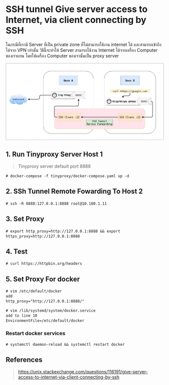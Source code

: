 # SSH tunnel Give server access to Internet, via client connecting by SSH
ในกรณีที่เรามี Server ที่เป็น private zone ที่ไม่สามารถใช้งาน internet ได้ และสามารถเข้าถึงได้จาก VPN เท่านั้น
วิธีนี้จะทำให้ Server สามารถใช้งาน Internet ได้จากเครื่อง Computer ของเราแทน โดยให้เครื่อง Computer ของเรานั้นเป็น proxy server

![Alt text](img/ssh-tunnel-proxy-to-internet.jpg)

## 1. Run Tinyproxy Server Host 1
> Tinyproxy server default port 8888

```
# docker-compose -f tinyproxy/docker-compose.yaml up -d
```

## 2. SSh Tunnel Remote Fowarding To Host 2
```
# ssh -R 8888:127.0.0.1:8888 root@10.100.1.11
```

## 3. Set Proxy
```
# export http_proxy=http://127.0.0.1:8888 && export https_proxy=http://127.0.0.1:8888
```

## 4. Test
```
# curl https://httpbin.org/headers
```

## 5. Set Proxy For docker
```
# vim /etc/default/docker
add 
http_proxy="http://127.0.0.1:8888/"
```

```
# vim /lib/systemd/system/docker.service
add to line 10
EnvironmentFile=/etc/default/docker
```

### Restart docker services
```
# systemctl daemon-reload && systemctl restart docker
```

## References
> https://unix.stackexchange.com/questions/116191/give-server-access-to-internet-via-client-connecting-by-ssh
